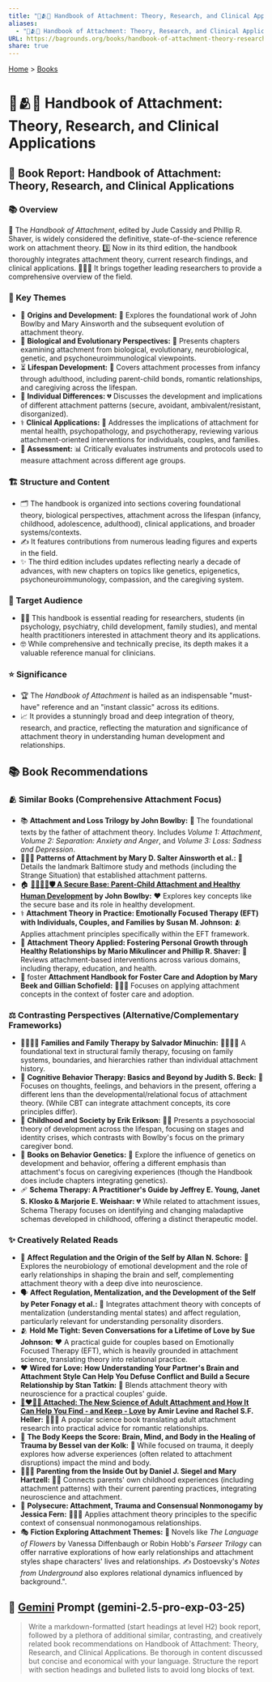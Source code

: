 ```yaml
---
title: "📖🫂🥼 Handbook of Attachment: Theory, Research, and Clinical Applications"
aliases:
  - "📖🫂🥼 Handbook of Attachment: Theory, Research, and Clinical Applications"
URL: https://bagrounds.org/books/handbook-of-attachment-theory-research-and-clinical-applications
share: true
---
```

[Home](../index.md) > [Books](./index.md)  
# 📖🫂🥼 Handbook of Attachment: Theory, Research, and Clinical Applications  
## 📖 Book Report: Handbook of Attachment: Theory, Research, and Clinical Applications  
  
### 📚 Overview  
📖 The *Handbook of Attachment*, edited by Jude Cassidy and Phillip R. Shaver, is widely considered the definitive, state-of-the-science reference work on attachment theory. 3️⃣ Now in its third edition, the handbook thoroughly integrates attachment theory, current research findings, and clinical applications. 🧑‍🤝‍🧑 It brings together leading researchers to provide a comprehensive overview of the field.  
  
### 🔑 Key Themes  
* 🌱 **Origins and Development:** 👶 Explores the foundational work of John Bowlby and Mary Ainsworth and the subsequent evolution of attachment theory.  
* 🧠 **Biological and Evolutionary Perspectives:** 🧬 Presents chapters examining attachment from biological, evolutionary, neurobiological, genetic, and psychoneuroimmunological viewpoints.  
* ⏳ **Lifespan Development:** 👶 Covers attachment processes from infancy through adulthood, including parent-child bonds, romantic relationships, and caregiving across the lifespan.  
* 👤 **Individual Differences:** 💔 Discusses the development and implications of different attachment patterns (secure, avoidant, ambivalent/resistant, disorganized).  
* ⚕️ **Clinical Applications:** 🏥 Addresses the implications of attachment for mental health, psychopathology, and psychotherapy, reviewing various attachment-oriented interventions for individuals, couples, and families.  
* 🔬 **Assessment:** 📊 Critically evaluates instruments and protocols used to measure attachment across different age groups.  
  
### 🏗️ Structure and Content  
* 🗂️ The handbook is organized into sections covering foundational theory, biological perspectives, attachment across the lifespan (infancy, childhood, adolescence, adulthood), clinical applications, and broader systems/contexts.  
* ✍️ It features contributions from numerous leading figures and experts in the field.  
* ✨ The third edition includes updates reflecting nearly a decade of advances, with new chapters on topics like genetics, epigenetics, psychoneuroimmunology, compassion, and the caregiving system.  
  
### 🎯 Target Audience  
* 👨‍⚕️ This handbook is essential reading for researchers, students (in psychology, psychiatry, child development, family studies), and mental health practitioners interested in attachment theory and its applications.  
* 🤓 While comprehensive and technically precise, its depth makes it a valuable reference manual for clinicians.  
  
### ⭐ Significance  
* 🏆 The *Handbook of Attachment* is hailed as an indispensable "must-have" reference and an "instant classic" across its editions.  
* 📈 It provides a stunningly broad and deep integration of theory, research, and practice, reflecting the maturation and significance of attachment theory in understanding human development and relationships.  
  
## 📚 Book Recommendations  
  
### 🫂 Similar Books (Comprehensive Attachment Focus)  
* 📚 **Attachment and Loss Trilogy by John Bowlby:** 👴 The foundational texts by the father of attachment theory. Includes *Volume 1: Attachment*, *Volume 2: Separation: Anxiety and Anger*, and *Volume 3: Loss: Sadness and Depression*.  
* 👩‍👧‍👦 **Patterns of Attachment by Mary D. Salter Ainsworth et al.:** 📍 Details the landmark Baltimore study and methods (including the Strange Situation) that established attachment patterns.  
* 🏠 **[👨‍👩‍👧‍👦🛡️ A Secure Base: Parent-Child Attachment and Healthy Human Development](./a-secure-base-parent-child-attachment-and-healthy-human-development.md) by John Bowlby:** ❤️ Explores key concepts like the secure base and its role in healthy development.  
* ⚕️ **Attachment Theory in Practice: Emotionally Focused Therapy (EFT) with Individuals, Couples, and Families by Susan M. Johnson:** 🫂 Applies attachment principles specifically within the EFT framework.  
* 🌱 **Attachment Theory Applied: Fostering Personal Growth through Healthy Relationships by Mario Mikulincer and Phillip R. Shaver:** 🔬 Reviews attachment-based interventions across various domains, including therapy, education, and health.  
* 🧑‍ foster **Attachment Handbook for Foster Care and Adoption by Mary Beek and Gillian Schofield:** 👩‍👧‍👦 Focuses on applying attachment concepts in the context of foster care and adoption.  
  
### ⚖️ Contrasting Perspectives (Alternative/Complementary Frameworks)  
* 👨‍👩‍👧‍👦 **Families and Family Therapy by Salvador Minuchin:** 👨‍👩‍👧‍👦 A foundational text in structural family therapy, focusing on family systems, boundaries, and hierarchies rather than individual attachment history.  
* 🧠 **Cognitive Behavior Therapy: Basics and Beyond by Judith S. Beck:** 🤔 Focuses on thoughts, feelings, and behaviors in the present, offering a different lens than the developmental/relational focus of attachment theory. (While CBT can integrate attachment concepts, its core principles differ).  
* 🧒 **Childhood and Society by Erik Erikson:** 🧑‍🎓 Presents a psychosocial theory of development across the lifespan, focusing on stages and identity crises, which contrasts with Bowlby's focus on the primary caregiver bond.  
* 🧬 **Books on Behavior Genetics:** 🔬 Explore the influence of genetics on development and behavior, offering a different emphasis than attachment's focus on caregiving experiences (though the Handbook does include chapters integrating genetics).  
* 🩹 **Schema Therapy: A Practitioner's Guide by Jeffrey E. Young, Janet S. Klosko & Marjorie E. Weishaar:** 💔 While related to attachment issues, Schema Therapy focuses on identifying and changing maladaptive schemas developed in childhood, offering a distinct therapeutic model.  
  
### ✨ Creatively Related Reads  
* 🧠 **Affect Regulation and the Origin of the Self by Allan N. Schore:** 🧬 Explores the neurobiology of emotional development and the role of early relationships in shaping the brain and self, complementing attachment theory with a deep dive into neuroscience.  
* 🗣️ **Affect Regulation, Mentalization, and the Development of the Self by Peter Fonagy et al.:** 🧠 Integrates attachment theory with concepts of mentalization (understanding mental states) and affect regulation, particularly relevant for understanding personality disorders.  
* 🫂 **Hold Me Tight: Seven Conversations for a Lifetime of Love by Sue Johnson:** ❤️ A practical guide for couples based on Emotionally Focused Therapy (EFT), which is heavily grounded in attachment science, translating theory into relational practice.  
* ❤️ **Wired for Love: How Understanding Your Partner's Brain and Attachment Style Can Help You Defuse Conflict and Build a Secure Relationship by Stan Tatkin:** 🧠 Blends attachment theory with neuroscience for a practical couples' guide.  
* **[🧑‍❤️‍🧑🔗 Attached: The New Science of Adult Attachment and How It Can Help You Find - and Keep - Love](./attached-the-new-science-of-adult-attachment-and-how-it-can-help-you-find-and-keep-love.md) by Amir Levine and Rachel S.F. Heller:** 🧑‍🤝‍🧑 A popular science book translating adult attachment research into practical advice for romantic relationships.  
* 🤕 **The Body Keeps the Score: Brain, Mind, and Body in the Healing of Trauma by Bessel van der Kolk:** 🧠 While focused on trauma, it deeply explores how adverse experiences (often related to attachment disruptions) impact the mind and body.  
* 👩‍👧‍👦 **Parenting from the Inside Out by Daniel J. Siegel and Mary Hartzell:** 🧑‍🍼 Connects parents' own childhood experiences (including attachment patterns) with their current parenting practices, integrating neuroscience and attachment.  
* 💞 **Polysecure: Attachment, Trauma and Consensual Nonmonogamy by Jessica Fern:** 🧑‍🤝‍🧑 Applies attachment theory principles to the specific context of consensual nonmonogamous relationships.  
* 🎭 **Fiction Exploring Attachment Themes:** 📖 Novels like *The Language of Flowers* by Vanessa Diffenbaugh or Robin Hobb's *Farseer Trilogy* can offer narrative explorations of how early relationships and attachment styles shape characters' lives and relationships. ✍️ Dostoevsky's *Notes from Underground* also explores relational dynamics influenced by background.".  
  
## 💬 [Gemini](../software/gemini.md) Prompt (gemini-2.5-pro-exp-03-25)  
> Write a markdown-formatted (start headings at level H2) book report, followed by a plethora of additional similar, contrasting, and creatively related book recommendations on Handbook of Attachment: Theory, Research, and Clinical Applications. Be thorough in content discussed but concise and economical with your language. Structure the report with section headings and bulleted lists to avoid long blocks of text.